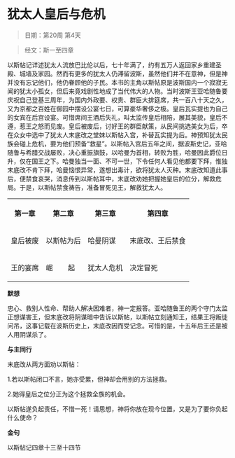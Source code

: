 # 犹太人皇后与危机 

> 日期：第20周 第4天

> 经文：斯一至四章

以斯帖记详述犹太人流放巴比伦以后，七十年满了，约有五万人返回家乡重建圣殿、城墙及家园。然而有更多的犹太人仍滞留波斯，虽然他们并不在意神，但是神并没有忘记他们，他仍眷顾他的子民。本书的主角以斯帖原是波斯国内一个寂寂无闻的犹太小孤女，但后来竟戏剧性地成了当代伟大的人物。当时波斯王亚哈随鲁要庆祝自己登基三周年，为国内外政要、权贵、群臣大排筵席，共一百八十天之久，又为京都之百姓在御园中摆设公宴七日，可算豪华奢侈之极。皇后瓦实提也为自己的女宾在后宫设宴。可惜席间王酒后失礼，叫太监传皇后相陪，展其美貌，皇后不遵，惹王之怒而见废。皇后被废后，讨好王的群臣献策，从民间挑选美女为后，卒在众女中选中了犹太人末底改之堂妹以斯帖入宫，补替瓦实提为后。神预知犹太民族会碰上危机，要为他们预备“救星”。以斯帖入宫后五年之间，据波斯史记，亚哈随鲁与希腊交战屡败，决心重振旗鼓，以哈曼为首相，转败为胜，哈曼因此爵位日升，仅在国王之下。哈曼独当一面、不可一世，下令任何人看见他都要下拜，惟独末底改不肯下拜，哈曼恼恨异常，遂想出毒计，欲将犹太人灭种。末底改知道此事后，便禁食哀哭，消息传到以斯帖耳中，末底改劝她把握她皇后的位分，解救危局。于是，以斯帖禁食祷告，准备冒死见王，解救犹太人。

<table>
 <tbody>
  <tr>
   <th><p>第一章</p></th>
   <th><p>第二章</p></th>
   <th><p>第三章</p></th>
   <th><p>第四章</p></th>
  </tr>
  <tr>
   <td><p>皇后被废</p></td>
   <td><p>以斯帖为后</p></td>
   <td><p>哈曼阴谋</p></td>
   <td><p>末底改、王后禁食</p></td>
  </tr>
  <tr>
   <td><p>王的宴席</p></td>
   <td><p>崛&nbsp;&nbsp;&nbsp;&nbsp;&nbsp;&nbsp;&nbsp; 起</p></td>
   <td><p>犹太人危机</p></td>
   <td><p>决定冒死</p></td>
  </tr>
 </tbody>
</table>

**默想**

忠心、救别人性命、帮助人解决困难者，神一定报答。亚哈随鲁王的两个守门太监正想谋害王，但末底改将阴谋暗中告诉以斯帖，以斯帖立刻通知王，结果王将叛徒问吊，这事记载在波斯历史上，末底改因而受记念。可惜的是，十五年后王还是被人用阴谋杀了。

**与主同行**

末底改从两方面劝以斯帖：

1.若以斯帖闭口不言，她亦受累，但神却会用别的方法拯救。

2.她得皇后之位分正为这个拯救全族的机会。

以斯帖遂负起责任，不惜一死！请思想，神将你放在现今位置，又是为了要你负起什么使命？

**金句**

以斯帖记四章十三至十四节



